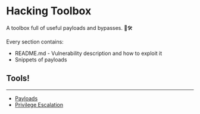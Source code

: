 # Hacking Toolbox

A toolbox full of useful payloads and bypasses. 🧰🛠

Every section contains:

- README.md - Vulnerability description and how to exploit it
- Snippets of payloads

## Tools!
---
  - [Payloads](Payloads/README.md)
  - [Privilege Escalation](Privilege%20Escalation/README.md)